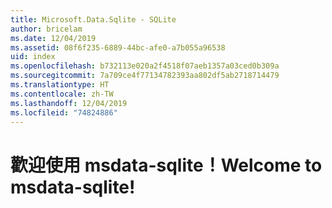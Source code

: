 ```yaml
---
title: Microsoft.Data.Sqlite - SQLite
author: bricelam
ms.date: 12/04/2019
ms.assetid: 08f6f235-6889-44bc-afe0-a7b055a96538
uid: index
ms.openlocfilehash: b732113e020a2f4518f07aeb1357a03ced0b309a
ms.sourcegitcommit: 7a709ce4f77134782393aa802df5ab2718714479
ms.translationtype: HT
ms.contentlocale: zh-TW
ms.lasthandoff: 12/04/2019
ms.locfileid: "74824886"
---
```

# <a name="welcome-to-msdata-sqlite"></a><span data-ttu-id="81611-102">歡迎使用 msdata-sqlite！</span><span class="sxs-lookup"><span data-stu-id="81611-102">Welcome to msdata-sqlite!</span></span>